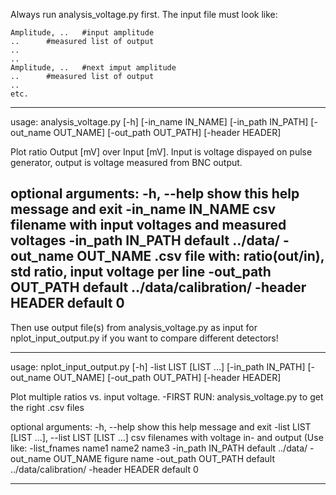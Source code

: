 Always run analysis_voltage.py first. The input file must look like: 

	Amplitude, .. 	#input amplitude
	..		#measured list of output
	..
	..
	Amplitude, ..	#next imput amplitude
	..		#measured list of output
	..
	etc.

-----------------------------------------------------------------------------------------------------------------------------------------------
usage: analysis_voltage.py [-h] [-in_name IN_NAME] [-in_path IN_PATH] [-out_name OUT_NAME] [-out_path OUT_PATH] [-header HEADER]

Plot ratio Output [mV] over Input [mV]. Input is voltage dispayed on pulse generator, output is voltage measured from BNC output.

optional arguments:
  -h, --help          show this help message and exit
  -in_name IN_NAME    csv filename with input voltages and measured voltages
  -in_path IN_PATH    default ../data/
  -out_name OUT_NAME  .csv file with: ratio(out/in), std ratio, input voltage per line
  -out_path OUT_PATH  default ../data/calibration/
  -header HEADER      default 0
-----------------------------------------------------------------------------------------------------------------------------------------------




Then use output file(s) from analysis_voltage.py as input for nplot_input_output.py if you want to compare different detectors! 

-----------------------------------------------------------------------------------------------------------------------------------------------

usage: nplot_input_output.py [-h] -list LIST [LIST ...] [-in_path IN_PATH] [-out_name OUT_NAME] [-out_path OUT_PATH] [-header HEADER]

Plot multiple ratios vs. input voltage. -FIRST RUN: analysis_voltage.py to get the right .csv files

optional arguments:
  -h, --help            show this help message and exit
  -list LIST [LIST ...], --list LIST [LIST ...]
                        csv filenames with voltage in- and output (Use like: -list_fnames name1 name2 name3
  -in_path IN_PATH      default ../data/
  -out_name OUT_NAME    figure name
  -out_path OUT_PATH    default ../data/calibration/
  -header HEADER        default 0

-----------------------------------------------------------------------------------------------------------------------------------------------